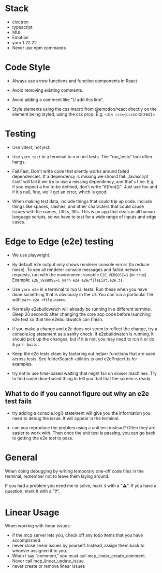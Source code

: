 # Stack

- electron
- typescript
- MUI
- Emotion
- yarn 1.22.22
- Never use npm commands

# Code Style

- Always use arrow functions and function components in React

- Avoid removing existing comments.
- Avoid adding a comment like "// add this line".

- Style elements using the css macro from @emotion/react directly on the element being styled, using the css prop. E.g. `<div css={css`color:red`}>`

# Testing

- Use vitest, not jest.

- Use `yarn test` in a terminal to run unit tests. The "run_tests" tool often hangs.

- Fail Fast. Don't write code that silently works around failed dependencies. If a dependency is missing we should fail. Javascript itself will fail if we try to use a missing dependency, and that's fine. E.g. if you expect a foo to be defined, don't write "if(foo){}". Just use foo and if it's null, fine, we'll get an error, which is good.

- When making test data, include things that could trip up code. Include things like spaces, slashes, and other characters that could cause issues with file names, URLs, IRIs. This is an app that deals in all human language scripts, so we have to test for a wide range of inputs and edge cases.

# Edge to Edge (e2e) testing

- We use playwright.

- By default e2e output only shows renderer console errors (to reduce noise). To see all renderer console messages and failed network requests, run with the environment variable `E2E_VERBOSE=1` (or `true`). Example: `E2E_VERBOSE=1 yarn e2e e2e/fileList.e2e.ts`.

- Use `yarn e2e` in a terminal to run UI tests. Run these when you have done something that is obviously in the UI. You can run a particular file with `yarn e2e <file-name>`.

- Normally e2ebuildwatch will already be running in a different terminal. Sleep 20 seconds after changing the core app code before launching e2e test so that the e2ebuildwatch can finish.

- If you make a change and e2e does not seem to reflect the change, try a console.log statement as a sanity check. If e2ebuildwatch is running, it should pick up the changes, but if it is not, you may need to run it or do a `yarn build`.

- Keep the e2e tests clean by factoring out helper functions that are used across tests. See folderSearch-utilities.ts and e2eProject.ts for examples.

- try not to use time-based waiting that might fail on slower machines. Try to find some dom-based thing to tell you that that the screen is ready.

## What to do if you cannot figure out why an e2e test fails

- try adding a console.log() statement will give you the information you need to debug the issue. It will appear in the terminal.

- can you reproduce the problem using a unit test instead? Often they are easier to work with. Then once the unit test is passing, you can go back to getting the e2e test to pass.

# General

When doing debugging by writing temporary one-off code files in the terminal, remember not to leave them laying around.

If you had a problem you need me to solve, mark it with a "⚠️". If you have a question, mark it with a "❓".

# Linear Usage

When working with linear issues:

- if the mcp server lets you, check off any todo items that you have accomplished.
- never close linear issues by yourself. Instead, assign them back to whoever assigned it to you.
- When I say “comment,” you must call mcp_linear_create_comment. Never call mcp_linear_update_issue.
- never create or remove linear issues
